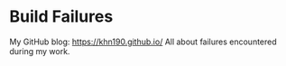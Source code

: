 # Build Failures

My GitHub blog: https://khn190.github.io/ All about failures encountered during my work.

